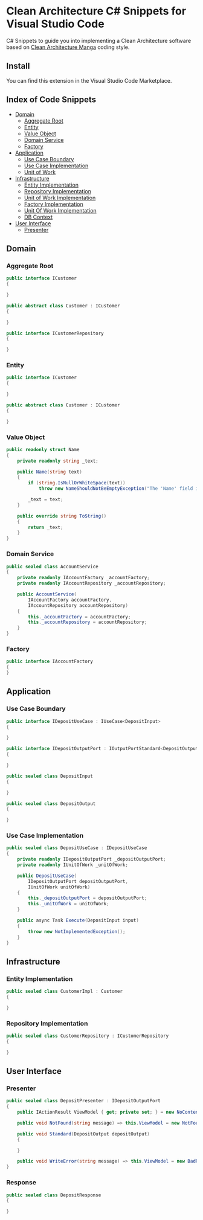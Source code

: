 # Clean Architecture C# Snippets for Visual Studio Code

C# Snippets to guide you into implementing a Clean Architecture software based on [Clean Architecture Manga](https://github.com/ivanpaulovich/clean-architecture-manga) coding style.

## Install

You can find this extension in the Visual Studio Code Marketplace.

## Index of Code Snippets
  
* [Domain](#domain)
  * [Aggregate Root](#aggregate-root)
  * [Entity](#entity)
  * [Value Object](#value-object)
  * [Domain Service](#domain-service)
  * [Factory](#factory)
* [Application](#application)
  * [Use Case Boundary](#use-case-boundary)
  * [Use Case Implementation](#use-case-implementation)
  * [Unit of Work](#unit-of-work)
* [Infrastructure](#infrastructure)
  * [Entity Implementation](#entity-implementation)
  * [Repository Implementation](#repository-implementation)
  * [Unit of Work Implementation](#unit-of-work-implementation)
  * [Factory Implementation](#factory-implementation)
  * [Unit Of Work Implementation](#entity-context)
  * [DB Context](#db-context)
* [User Interface](#user-interface)
  * [Presenter](#presenter)

## Domain

### Aggregate Root

```cs
public interface ICustomer
{

}

public abstract class Customer : ICustomer
{

}

public interface ICustomerRepository
{

}
```

### Entity

```cs
public interface ICustomer
{

}

public abstract class Customer : ICustomer
{

}
```

### Value Object

```cs
public readonly struct Name
{
    private readonly string _text;

    public Name(string text)
    {
        if (string.IsNullOrWhiteSpace(text))
            throw new NameShouldNotBeEmptyException("The 'Name' field is required");

        _text = text;
    }

    public override string ToString()
    {
        return _text;
    }
}
```

### Domain Service

```cs
public sealed class AccountService
{
    private readonly IAccountFactory _accountFactory;
    private readonly IAccountRepository _accountRepository;

    public AccountService(
        IAccountFactory accountFactory,
        IAccountRepository accountRepository)
    {
        this._accountFactory = accountFactory;
        this._accountRepository = accountRepository;
    }
}
```

### Factory

```cs
public interface IAccountFactory
{
}
```

## Application

### Use Case Boundary

```cs
public interface IDepositUseCase : IUseCase<DepositInput>
{

}

public interface IDepositOutputPort : IOutputPortStandard<DepositOutput>, IOutputPortNotFound, IOutputPortError
{

}

public sealed class DepositInput
{

}

public sealed class DepositOutput
{

}
```

### Use Case Implementation

```cs
public sealed class DepositUseCase : IDepositUseCase
{
    private readonly IDepositOutputPort _depositOutputPort;
    private readonly IUnitOfWork _unitOfWork;

    public DepositUseCase(
        IDepositOutputPort depositOutputPort,
        IUnitOfWork unitOfWork)
    {
        this._depositOutputPort = depositOutputPort;
        this._unitOfWork = unitOfWork;
    }

    public async Task Execute(DepositInput input)
    {
        throw new NotImplementedException();
    }
}
```

## Infrastructure

### Entity Implementation

```cs
public sealed class CustomerImpl : Customer
{

}
```

### Repository Implementation

```cs
public sealed class CustomerRepository : ICustomerRepository
{

}
```

## User Interface

### Presenter

```cs
public sealed class DepositPresenter : IDepositOutputPort
{
    public IActionResult ViewModel { get; private set; } = new NoContentResult();

    public void NotFound(string message) => this.ViewModel = new NotFoundObjectResult(message);

    public void Standard(DepositOutput depositOutput)
    {

    }

    public void WriteError(string message) => this.ViewModel = new BadRequestObjectResult(message);
}
```

### Response

```cs
public sealed class DepositResponse
{

}
```
